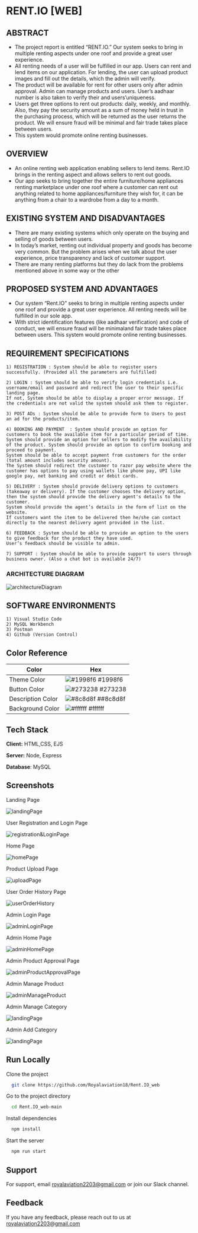 
# RENT.IO [WEB]

 ## ABSTRACT
 - The project report is entitled “RENT.IO.” Our system seeks to bring in multiple renting aspects under one roof and provide a great user experience. 
- All renting needs of a user will be fulfilled in our app. Users can rent and lend items on our application. For lending, the user can upload product images and fill out the details, which the admin will verify. 
- The product will be available for rent for other users only after admin approval. Admin can manage products and users. User’s aadhaar number is also taken to verify their and users’uniqueness. 
- Users get three options to rent out products: daily, weekly, and monthly. Also, they pay the security amount as a sum of money held in trust in the purchasing process, which will be returned as the user returns the product. We will ensure fraud will be minimal and fair trade takes place between users. 
- This system would promote online renting businesses.

 ## OVERVIEW
- An online renting web application enabling sellers to lend items. Rent.IO brings in the renting aspect and allows sellers to rent out goods. 
- Our app seeks to bring together the entire furniture/home appliances renting marketplace under one roof where a customer can rent out anything related to home appliances/furniture they wish for, it can be anything from a chair to a wardrobe from a day to a month.

## EXISTING SYSTEM AND DISADVANTAGES
- There are many existing systems which only operate on the buying and selling of goods between users.
- In today’s market, renting out individual property and goods has become very common. But the problem arises when we talk about the user experience, price transparency and lack of customer support. 
- There are many renting platforms but they do lack from the problems mentioned above in some way or the other

## PROPOSED SYSTEM AND ADVANTAGES
- Our system “Rent.IO” seeks to bring in multiple renting aspects under one roof and provide a great user experience. All renting needs will be fulfilled in our sole app. 
- With strict identification features (like aadhaar verification) and code of conduct, we will ensure fraud will be minimaland fair trade takes place between users. This system would promote online renting businesses.

## REQUIREMENT SPECIFICATIONS
    1) REGISTRATION : System should be able to register users successfully. (Provided all the parameters are fulfilled)

    2) LOGIN : System should be able to verify login credentials i.e. username/email and password and redirect the user to their specific landing page. 
    If not, System should be able to display a proper error message. If the credentials are not valid the system should ask them to register.

    3) POST ADs : System should be able to provide form to Users to post an ad for the products/item.

    4) BOOKING AND PAYMENT  : System should provide an option for customers to book the available item for a particular period of time.
    System should provide an option for sellers to modify the availability of the product. System should provide an option to confirm booking and proceed to payment. 
    System should be able to accept payment from customers for the order (total amount includes security amount). 
    The System should redirect the customer to razor pay website where the customer has options to pay using wallets like phone pay, UPI like google pay, net banking and credit or debit cards.

    5) DELIVERY : System should provide delivery options to customers (takeaway or delivery). If the customer chooses the delivery option, then the system should provide the delivery agent's details to the customer.
    System should provide the agent’s details in the form of list on the website. 
    If customers want the item to be delivered then he/she can contact directly to the nearest delivery agent provided in the list.
    
    6) FEEDBACK : System should be able to provide an option to the users to give feedback for the product they have used. 
    User’s feedback should be visible to admin.

    7) SUPPORT : System should be able to provide support to users through business owner. (Also a chat bot is available 24/7)

### ARCHITECTURE DIAGRAM
![architectureDiagram](https://github.com/Royalaviation18/Rent.IO_web/blob/main/appScreenShots/architectureDiagram.jpg)

## SOFTWARE ENVIRONMENTS
    1) Visual Studio Code
    2) MySQL Workbench
    3) Postman
    4) Github (Version Control)






## Color Reference

| Color             | Hex                                                                |
| ----------------- | ------------------------------------------------------------------ |
| Theme Color | ![#1998f6](https://via.placeholder.com/10/1998f6?text=+) #1998f6 |
| Button Color | ![#273238](https://via.placeholder.com/10/273238?text=+) #273238 |
| Description Color | ![#8c8d8f](https://via.placeholder.com/10/8c8d8f?text=+) ##8c8d8f |
| Background Color | ![#ffffff](https://via.placeholder.com/10/ffffff?text=+) #ffffff |


## Tech Stack

**Client:** HTML,CSS, EJS

**Server:** Node, Express

**Database**: MySQL


## Screenshots

Landing Page 

![landingPage](https://github.com/Royalaviation18/Rent.IO_web/blob/main/appScreenShots/landingPage.jpg)

User Registration and Login Page

![registration&LoginPage](https://github.com/Royalaviation18/Rent.IO_web/blob/main/appScreenShots/registerAndLogin.jpg)

Home Page 

![homePage](https://github.com/Royalaviation18/Rent.IO_web/blob/main/appScreenShots/landingPageVerifiedUser.jpg)

Product Upload Page 

![uploadPage](https://github.com/Royalaviation18/Rent.IO_web/blob/main/appScreenShots/uploadProducts.jpg)

User Order History Page 

![userOrderHistory](https://github.com/Royalaviation18/Rent.IO_web/blob/main/appScreenShots/userMyOrders.jpg)

Admin Login Page 

![adminLoginPage](https://github.com/Royalaviation18/Rent.IO_web/blob/main/appScreenShots/adminLogin.jpg)

Admin Home Page 

![adminHomePage](https://github.com/Royalaviation18/Rent.IO_web/blob/main/appScreenShots/adminHome.jpg)

Admin Product Approval Page

![adminProductApprovalPage](https://github.com/Royalaviation18/Rent.IO_web/blob/main/appScreenShots/adminProductApproval.jpg)

Admin Manage Product

![adminManageProduct](https://github.com/Royalaviation18/Rent.IO_web/blob/main/appScreenShots/adminManageProducts.jpg)

Admin Manage Category 

![landingPage](https://github.com/Royalaviation18/Rent.IO_web/blob/main/appScreenShots/adminManageCategory.jpg)

Admin Add Category 

![landingPage](https://github.com/Royalaviation18/Rent.IO_web/blob/main/appScreenShots/adminAddCategory.jpg)




## Run Locally

Clone the project

```bash
  git clone https://github.com/Royalaviation18/Rent.IO_web
```

Go to the project directory

```bash
  cd Rent.IO_web-main
```

Install dependencies

```bash
  npm install
```

Start the server

```bash
  npm run start
```


## Support

For support, email royalaviation2203@gmail.com or join our Slack channel.


## Feedback

If you have any feedback, please reach out to us at royalaviation2203@gmail.com

